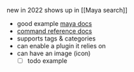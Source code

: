 new in 2022
shows up in [[Maya search]]

- good example [maya docs](https://help.autodesk.com/view/MAYAUL/2022/ENU/?guid=GUID-36CB5BF4-BB31-41E8-81AF-CD03BDD2E4A6)
- [command reference docs](https://help.autodesk.com/cloudhelp/2022/ENU/Maya-Tech-Docs/CommandsPython/runTimeCommand.html)
- supports tags & categories
- can enable a plugin it relies on
- can have an image (icon)
	- [ ] todo example